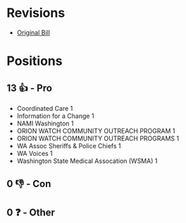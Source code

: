 # Revisions
* [Original Bill](1/)

# Positions
## 13 👍 - Pro
* Coordinated Care 1
* Information for a Change 1
* NAMI Washington 1
* ORION WATCH COMMUNITY OUTREACH PROGRAM 1
* ORION WATCH COMMUNITY OUTREACH PROGRAMS 1
* WA Assoc Sheriffs & Police Chiefs 1
* WA Voices 1
* Washington State Medical Assocation (WSMA) 1

## 0 👎 - Con

## 0 ❓ - Other
